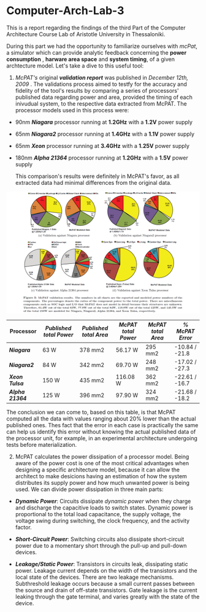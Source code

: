 # Computer-Arch-Lab-3

This is a report regarding the findings of the third Part of the Computer Architecture Course Lab of Aristotle University in Thessaloniki.

During this part we had the opportunity to familiarize ourselves with *mcPat*, a simulator which can provide analytic feedback concerning the __power consumption__ , __harware area space__ and __system timing__, of a given archtecture model. Let's take a dive to this useful tool:

1. *McPAT's* original ***validation report*** was published in *December 12th, 2009* . The validations process aimed to testfy for the accuracy and fidelity of the     tool's results by comparing a series of processors' published data regarding power and area, provided the timing of each inivudual system, to the respective data   extracted from McPAT. The processor models used in this process were:

* 90nm ***Niagara*** processor running at __1.2GHz__ with a __1.2V__ power supply
* 65nm ***Niagara2*** processor running at __1.4GHz__ with a __1.1V__ power supply
* 65nm ***Xeon*** processor running at __3.4GHz__ with a __1.25V__ power supply
* 180nm ***Alpha 21364*** processor running at __1.2GHz__ with a __1.5V__ power supply

  This comparison's results were definitely in McPAT's favor, as all extracted data had minimal differences from the original data.

![McPAT Validations results](./image/mcpat_validation_results.png)

| __Processor__       | *Published total Power* | *Published total Area* | *McPAT total Power* | *McPAT total Area* | *% McPAT Error* |
| ------------------- | ----------------------- | ---------------------- | ------------------- | ------------------ | --------------- |
| ***Niagara***       | 63 W                    | 378 mm2                | 56.17 W             | 295 mm2            | -10.84 / -21.8  |
| ***Niagara2***      | 84 W                    | 342 mm2                | 69.70 W             | 248 mm2            | -17.02 / -27.3  |
| ***Xeon Tulsa***    | 150 W                   | 435 mm2                | 116.08 W            | 362 mm2            | -22.61 / -16.7  |
| ***Alpha 21364***   | 125 W                   | 396 mm2                | 97.90 W             | 324 mm2            | -21.68 / -18.2  |

The conclusion we can come to, based on this table, is that McPAT computed all the data with values ranging about 20% lower than the actual published ones.
Thes fact that the error in each case is practically the same can help us identify this error without knowing the actual published data of the processor unit, for example, in an experimental architecture undergoing tests before materialization.

2. McPAT calculates the power dissipation of a processor model. Being aware of the power cost is one of the most critical advantages when designing a specific architecture model, because it can allow the architect to make desicions having an estimation of how the system distributes its supply power and how much unwanted power is being used. We can divide power dissipation in three main parts:

* ***Dynamic Power***: Circuits dissipate *dynamic power* when they charge and discharge the capacitive loads to switch states. Dynamic power is proportional to the total load capacitance, the supply voltage, the voltage swing during switching, the clock frequency, and the activity factor.

* ***Short-Circuit Power***: Switching circuits also dissipate short-circuit power due to a momentary short through the pull-up and pull-down devices.

* ***Leakage/Static Power***: Transistors in circuits leak, dissipating static power. Leakage current depends on the width of the transistors and the local state of the devices. There are two leakage mechanisms. Subthreshold leakage occurs because a small current passes between the source and drain of off-state transistors. Gate leakage is the current leaking through the gate terminal, and varies greatly with the state of the device.
